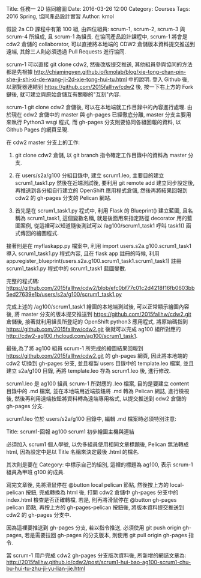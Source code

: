 Title: 任務一 2D 協同繪圖
Date: 2016-03-26 12:00
Category: Courses
Tags: 2016 Spring, 協同產品設計實習
Author: kmol

假設 2a CD 課程中有第 100 組, 由四位組員: scrum-1, scrum-2,  scrum-3 與 scrum-4 所組成, 且 scrum-1 為組長. 在協同產品設計課程中, scrum-1 將會是 cdw2 倉儲的 collaborator, 可以直接將本地端的 CDW2 倉儲版本資料提交推送到遠端, 其餘三人則必須透過 Pull Requests 進行協同.

<!-- PELICAN_END_SUMMARY -->

scrum-1 可以直接 git clone cdw2, 然後改版提交推送, 其他組員參與協同的方法都是先根據 <a href="http://chiamingyen.github.io/kmolab/blog/xie-tong-chan-pin-she-ji-shi-xi-de-wang-ji-2d-xie-tong-hui-tu.html">http://chiamingyen.github.io/kmolab/blog/xie-tong-chan-pin-she-ji-shi-xi-de-wang-ji-2d-xie-tong-hui-tu.html</a> 中的說明. 登入 Github 後, 以瀏覽器連結到 <a href="https://github.com/2015fallhw/cdw2">https://github.com/2015fallhw/cdw2</a> 後, 按一下右上方的  Fork 鍵後, 就可建立與原始倉儲互有關聯的"互刻"內容.

scrum-1 git clone cdw2 倉儲後, 可以在本地端就工作目錄中的內容進行處理. 由於現在 cdw2 倉儲中的 master 與 gh-pages 已經徹底分離, master 分支主要用來執行 Python3 wsgi 程式, 而 gh-pages 分支則要協同各組回報的資料, 以 Github Pages 的網頁呈現.

在 cdw2 master 分支上的工作:

1. git clone cdw2 倉儲, 以 git branch 指令確定工作目錄中的資料為 master 分支.

2. 在 users/s2a/g100 分組目錄中, 建立 scrum1.leo, 主要目的建立 scrum1_task1.py 然後在近端測試後, 要利用 git remote add 建立同步設定後, 再推送到各分組自行建立的 OpenShift 應用程式倉儲,  然後再將結果回報到 cdw2 的 gh-pages 分支的 Pelican 網站.

3. 首先是在 scrum1_task1.py 程式中, 利用 Flask 的 Blueprint() 建立藍圖, 且名稱為 scrum1_task1, 這個變數名稱, 就是後面用來指定路徑 decorator 用的藍圖案例, 從這裡可以知道隨後測試可以 /ag100/scrum1_task1 呼叫 task1() 函式傳回的繪圖程式.

接著則是在 myflaskapp.py 檔案中, 利用 import users.s2a.g100.scrum1_task1 導入 scrum1_task1.py 程式內容, 且在 flask app 註冊的時候, 利用 app.register_blueprint(users.s2a.g100.scrum1_task1.scrum1_task1) 註冊 scrum1_task1.py 程式中的 scrum1_task1 藍圖變數.

完整的程式碼: <a href="https://github.com/2015fallhw/cdw2/blob/efc0bf77c01c2d4218f16fb0603bb5ed27639e1b/users/s2a/g100/scrum1_task1.py">https://github.com/2015fallhw/cdw2/blob/efc0bf77c01c2d4218f16fb0603bb5ed27639e1b/users/s2a/g100/scrum1_task1.py</a>  

完成上述的 /ag100/scrum1_task1 繪圖的本地端測試後, 可以正常顯示繪圖內容後, 將 master 分支的版本提交推送到 https://github.com/2015fallhw/cdw2.git 倉儲後, 接著就利用組長所登記的 OpenShift python3 應用程式, 將原始碼指到 https://github.com/2015fallhw/cdw2.git 後就可以完成 ag100 組所對應的 <a href="http://cdw2-ag100.rhcloud.com/ag100/scrum1_task1">http://cdw2-ag100.rhcloud.com/ag100/scrum1_task1</a>.

最後,為了將 ag100 組員 scrum-1 所完成的繪圖結果回報到 https://github.com/2015fallhw/cdw2.git 的 gh-pages 網頁, 因此將本地端的 cdw2 切換到 gh-pages 分支, 並且複製 users 目錄中的 template.leo 檔案, 並且建立 s2a/g100 目錄, 再將 template.leo 存為 scrum1.leo 後, 進行修改.

scrum1.leo 是 ag100 組員 scrum-1 所對應的 .leo 檔案, 目的是要建立 content 目錄中的 .md 檔案, 並在本地端用近端按鈕將 .md 轉為 Pelican 網誌, 進行檢視後, 然後再利用遠端按鈕將資料轉為遠端專用格式, 以提交推送到 cdw2 倉儲的 gh-pages 分支.

scrum1.leo 位於 users/s2a/g100 目錄中, 編輯 .md 檔案時必須特別注意:
    
Title: scrum1-回報 ag100 scrum1 初步繪圖主機與連結

必須加入 scrum1 個人學號, 以免多組員使用相同文章標題後, Pelican 無法轉成 html, 因為設定中是以 Title 名稱來決定最後 .html 的檔名.

其次則是要在 Category: 中標示自己的組別, 這裡的標題為 ag100, 表示 scrum-1 組員為甲班 g100 的成員.

寫完文章後, 先將滑鼠停在 @button local pelican 節點, 然後按上方的 local-pelican 按鈕, 完成轉換為 html 後, 打開 cdw2 倉儲中 gh-pages 分支中的 index.html 檢查是否正確轉檔, 若是, 則再將滑鼠停在 @button gh-pages pelican 節點, 再按上方的 gh-pages-pelican 按鈕後, 將版本資料提交推送到 cdw2 的 gh-pages 分支中.

因為這裡要推送到 gh-pages 分支, 若以指令推送, 必須使用 git push origin gh-pages, 若是需要拉回 gh-pages 的分支版本, 則使用 git pull origin gh-pages 指令.

當 scrum-1 用戶完成 cdw2 gh-pages 分支版次資料後, 所新增的網誌文章為: <a href="http://2015fallhw.github.io/cdw2/post/scrum1-hui-bao-ag100-scrum1-chu-bu-hui-tu-zhu-ji-yu-lian-jie.html">http://2015fallhw.github.io/cdw2/post/scrum1-hui-bao-ag100-scrum1-chu-bu-hui-tu-zhu-ji-yu-lian-jie.html</a>




    


